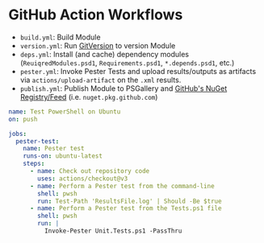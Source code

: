 # GitHub Action Workflows

- `build.yml`: Build Module
- `version.yml`: Run [GitVersion]() to version Module
- `deps.yml`: Install (and cache) dependency modules (`ReuiqredModules.psd1`, `Requirements.psd1`, `*.depends.psd1`, etc.)
- `pester.yml`: Invoke Pester Tests and upload results/outputs as artifacts via `actions/upload-artifact` on the `.xml` results.
- `publish.yml`: Publish Module to PSGallery and [GitHub's NuGet Registry/Feed](https://docs.github.com/en/packages/working-with-a-github-packages-registry/working-with-the-nuget-registry) (i.e. `nuget.pkg.github.com`)

```yaml
name: Test PowerShell on Ubuntu
on: push

jobs:
  pester-test:
    name: Pester test
    runs-on: ubuntu-latest
    steps:
      - name: Check out repository code
        uses: actions/checkout@v3
      - name: Perform a Pester test from the command-line
        shell: pwsh
        run: Test-Path 'ResultsFile.log' | Should -Be $true
      - name: Perform a Pester test from the Tests.ps1 file
        shell: pwsh
        run: |
          Invoke-Pester Unit.Tests.ps1 -PassThru
```
